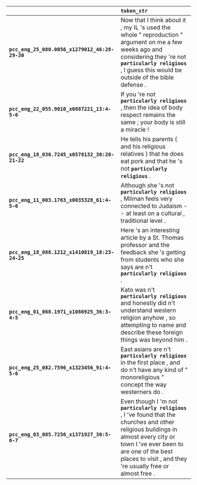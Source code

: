 |                                                | `token_str`                                                                                                                                                                                                                                      |
|:-----------------------------------------------|:-------------------------------------------------------------------------------------------------------------------------------------------------------------------------------------------------------------------------------------------------|
| **`pcc_eng_25_080.0056_x1279012_46:28-29-30`** | Now that I think about it , my IL 's used the whole " reproduction " argument on me a few weeks ago and considering they 're not __`particularly religious`__ , I guess this would be outside of the bible defense .                             |
| **`pcc_eng_22_055.9010_x0887221_13:4-5-6`**    | If you 're not __`particularly religious`__ , then the idea of body respect remains the same ; your body is still a miracle !                                                                                                                    |
| **`pcc_eng_18_036.7245_x0578132_30:20-21-22`** | He tells his parents ( and his religious relatives ) that he does eat pork and that he 's not __`particularly religious`__ .                                                                                                                     |
| **`pcc_eng_11_003.1763_x0035328_61:4-5-6`**    | Although she 's not __`particularly religious`__ , Milman feels very connected to Judaism -- at least on a cultural , traditional level .                                                                                                        |
| **`pcc_eng_18_088.1212_x1410819_18:23-24-25`** | Here 's an interesting article by a St. Thomas professor and the feedback she 's getting from students who she says are n't __`particularly religious`__ .                                                                                       |
| **`pcc_eng_01_068.1971_x1086925_36:3-4-5`**    | Kato was n't __`particularly religious`__ and honestly did n't understand western religion anyhow , so attempting to name and describe these foreign things was beyond him .                                                                     |
| **`pcc_eng_25_082.7596_x1323456_91:4-5-6`**    | East asians are n't __`particularly religious`__ in the first place , and do n't have any kind of " monoreligious " concept the way westerners do .                                                                                              |
| **`pcc_eng_03_085.7256_x1371927_30:5-6-7`**    | Even though I 'm not __`particularly religious`__ , I 've found that the churches and other religious buildings in almost every city or town I 've ever been to are one of the best places to visit , and they 're usually free or almost free . |